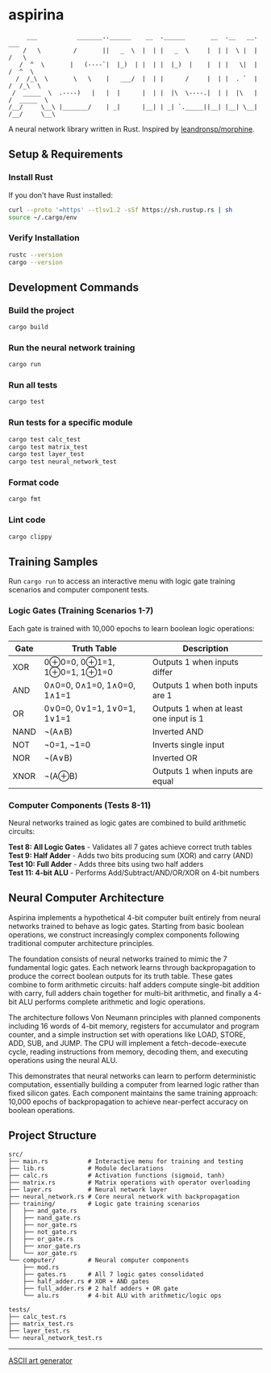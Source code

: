 # aspirina

```
     ___           _______..______    __  .______       __  .__   __.      ___      
    /   \         /       ||   _  \  |  | |   _  \     |  | |  \ |  |     /   \     
   /  ^  \       |   (----`|  |_)  | |  | |  |_)  |    |  | |   \|  |    /  ^  \    
  /  /_\  \       \   \    |   ___/  |  | |      /     |  | |  . `  |   /  /_\  \   
 /  _____  \  .----)   |   |  |      |  | |  |\  \----.|  | |  |\   |  /  _____  \  
/__/     \__\ |_______/    | _|      |__| | _| `._____||__| |__| \__| /__/     \__\ 
```

A neural network library written in Rust.
Inspired by [leandronsp/morphine](https://github.com/leandronsp/morphine).

## Setup & Requirements

### Install Rust
If you don't have Rust installed:
```bash
curl --proto '=https' --tlsv1.2 -sSf https://sh.rustup.rs | sh
source ~/.cargo/env
```

### Verify Installation
```bash
rustc --version
cargo --version
```

## Development Commands

### Build the project
```bash
cargo build
```

### Run the neural network training
```bash
cargo run
```

### Run all tests
```bash
cargo test
```

### Run tests for a specific module
```bash
cargo test calc_test
cargo test matrix_test
cargo test layer_test
cargo test neural_network_test
```

### Format code
```bash
cargo fmt
```

### Lint code
```bash
cargo clippy
```

## Training Samples

Run `cargo run` to access an interactive menu with logic gate training scenarios and computer component tests.

### Logic Gates (Training Scenarios 1-7)
Each gate is trained with 10,000 epochs to learn boolean logic operations:

| Gate | Truth Table | Description |
|------|------------|-------------|
| XOR  | 0⊕0=0, 0⊕1=1, 1⊕0=1, 1⊕1=0 | Outputs 1 when inputs differ |
| AND  | 0∧0=0, 0∧1=0, 1∧0=0, 1∧1=1 | Outputs 1 when both inputs are 1 |
| OR   | 0∨0=0, 0∨1=1, 1∨0=1, 1∨1=1 | Outputs 1 when at least one input is 1 |
| NAND | ¬(A∧B) | Inverted AND |
| NOT  | ¬0=1, ¬1=0 | Inverts single input |
| NOR  | ¬(A∨B) | Inverted OR |
| XNOR | ¬(A⊕B) | Outputs 1 when inputs are equal |

### Computer Components (Tests 8-11)
Neural networks trained as logic gates are combined to build arithmetic circuits:

**Test 8: All Logic Gates** - Validates all 7 gates achieve correct truth tables  
**Test 9: Half Adder** - Adds two bits producing sum (XOR) and carry (AND)  
**Test 10: Full Adder** - Adds three bits using two half adders  
**Test 11: 4-bit ALU** - Performs Add/Subtract/AND/OR/XOR on 4-bit numbers

## Neural Computer Architecture

Aspirina implements a hypothetical 4-bit computer built entirely from neural networks trained to behave as logic gates. Starting from basic boolean operations, we construct increasingly complex components following traditional computer architecture principles.

The foundation consists of neural networks trained to mimic the 7 fundamental logic gates. Each network learns through backpropagation to produce the correct boolean outputs for its truth table. These gates combine to form arithmetic circuits: half adders compute single-bit addition with carry, full adders chain together for multi-bit arithmetic, and finally a 4-bit ALU performs complete arithmetic and logic operations.

The architecture follows Von Neumann principles with planned components including 16 words of 4-bit memory, registers for accumulator and program counter, and a simple instruction set with operations like LOAD, STORE, ADD, SUB, and JUMP. The CPU will implement a fetch-decode-execute cycle, reading instructions from memory, decoding them, and executing operations using the neural ALU.

This demonstrates that neural networks can learn to perform deterministic computation, essentially building a computer from learned logic rather than fixed silicon gates. Each component maintains the same training approach: 10,000 epochs of backpropagation to achieve near-perfect accuracy on boolean operations.

## Project Structure

```
src/
├── main.rs           # Interactive menu for training and testing
├── lib.rs            # Module declarations
├── calc.rs           # Activation functions (sigmoid, tanh)
├── matrix.rs         # Matrix operations with operator overloading
├── layer.rs          # Neural network layer
├── neural_network.rs # Core neural network with backpropagation
├── training/         # Logic gate training scenarios
│   ├── and_gate.rs
│   ├── nand_gate.rs
│   ├── nor_gate.rs
│   ├── not_gate.rs
│   ├── or_gate.rs
│   ├── xnor_gate.rs
│   └── xor_gate.rs
└── computer/         # Neural computer components
    ├── mod.rs
    ├── gates.rs      # All 7 logic gates consolidated
    ├── half_adder.rs # XOR + AND gates
    ├── full_adder.rs # 2 half adders + OR gate
    └── alu.rs        # 4-bit ALU with arithmetic/logic ops

tests/
├── calc_test.rs
├── matrix_test.rs
├── layer_test.rs
└── neural_network_test.rs
```

----

[ASCII art generator](http://patorjk.com/software/taag/#p=display&f=Graffiti&t=Type%20Something%20)